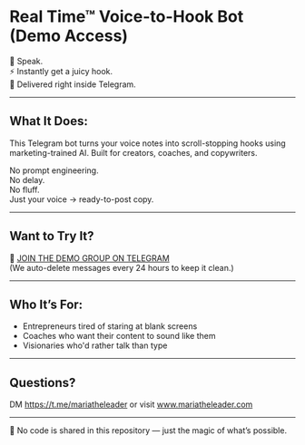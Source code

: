 # Real Time™ Voice-to-Hook Bot (Demo Access)

🎤 Speak.  
⚡ Instantly get a juicy hook.  
📲 Delivered right inside Telegram.

---

## What It Does:
This Telegram bot turns your voice notes into scroll-stopping hooks using marketing-trained AI. Built for creators, coaches, and copywriters.

No prompt engineering.  
No delay.  
No fluff.  
Just your voice → ready-to-post copy.

---

## Want to Try It?

🚪 [JOIN THE DEMO GROUP ON TELEGRAM](https://t.me/+WXEDwaT6yAU2Mzhh)  
(We auto-delete messages every 24 hours to keep it clean.)

---

## Who It’s For:
- Entrepreneurs tired of staring at blank screens
- Coaches who want their content to sound like them
- Visionaries who'd rather talk than type

---

## Questions?  
DM https://t.me/mariatheleader or visit www.mariatheleader.com

---

🚫 No code is shared in this repository — just the magic of what’s possible.
